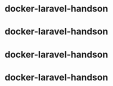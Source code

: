 # docker-laravel-handson
# docker-laravel-handson
# docker-laravel-handson
# docker-laravel-handson
